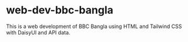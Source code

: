 # web-dev-bbc-bangla
This is a web development of BBC Bangla using HTML and Tailwind CSS with DaisyUI and API data.
